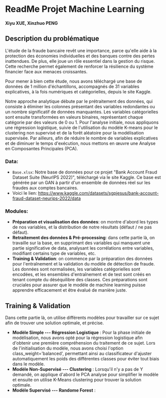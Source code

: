 # ReadMe Projet Machine Learning
#### Xiyu XUE, Xinzhuo PENG

## Description du problématique

L'étude de la fraude bancaire revêt une importance, parce qu'elle aide à la protection des économies individuelles et des banques contre des pertes inattendues. De plus, elle joue un rôle essentiel dans la gestion du risque. Cette recherche permet également de renforcer la résilience du système financier face aux menaces croissantes.

Pour mener à bien cette étude, nous avons téléchargé une base de données de 1 million d'échantillons, accompagnés de 31 variables explicatives, à la fois numériques et catégorielles, depuis le site Kaggle.

Notre approche analytique débute par le prétraitement des données, qui consiste à éliminer les colonnes présentant des variables redondantes ou un nombre significatif de données manquantes. Les variables catégorielles sont ensuite transformées en valeurs binaires, représentant chaque catégorie par des valeurs de 0 ou 1. Pour l'analyse initiale, nous appliquons une régression logistique, suivie de l'utilisation du modèle K-means pour le clustering non supervisé et de la forêt aléatoire pour la modélisation supervisée. Par ailleurs, afin de réduire le nombre de variables explicatives et de diminuer le temps d'exécution, nous mettons en œuvre une Analyse en Composantes Principales (PCA).


### Data:
- `Base.xlsx`: Notre base de données pour ce projet "Bank Account Fraud Dataset Suite (NeurIPS 2022)", téléchargé via le site Kaggle. Ce base est générée par un GAN à partir d'un ensemble de données réel sur les fraudes aux comptes bancaires.
- Voici le lien: https://www.kaggle.com/datasets/sgpjesus/bank-account-fraud-dataset-neurips-2022/data

### Modules:
-  **Préparation et visualisation des données**: on montre d'abord les types de nos variables, et la distribution de notre résultats (défaut / ne pas défaut).
-  **Retraitement des données & Pré-processing**: dans cette partie là, on travaille sur la base, en supprimant des variables qui manquent une partie significative de data, analysant les corrélations entre variables, modifiant certains type de variables, etc.
-  **Training & Validation**: on commence par la préparation des données pour l'entraînement et la validation du modèle de détection de fraude. Les données sont normalisées, les variables catégorielles sont encodées, et les ensembles d'entraînement et de test sont créés en tenant compte du déséquilibre des classes. Ces préparations sont cruciales pour assurer que le modèle de machine learning puisse apprendre efficacement et être évalué de manière juste.

## Training & Validation

Dans cette partie là, on utilise différents modèles pour travailler sur ce sujet afin de trouver une solution optimale, et précise.

-  **Modèle Simple --- Régression Logistique** : Pour la phase initiale de modélisation, nous avons opté pour la régression logistique afin d'obtenir une première compréhension du traitement de ce sujet. Lors de l'initialisation du modèle, nous avons choisi l'option class_weight='balanced', permettant ainsi au classificateur d'ajuster automatiquement les poids des différentes classes pour éviter tout biais dans le modèle.
-  **Modèle Non-Supervisé --- Clustering** : Lorsqu'il n'y a pas de Y demandé, on applique d'abord le PCA analyse pour simplifier le modèle et ensuite on utilise K-Means clustering pour trouver la solution optimale.
-  **Modèle Supervisé --- Randome Forest** :
